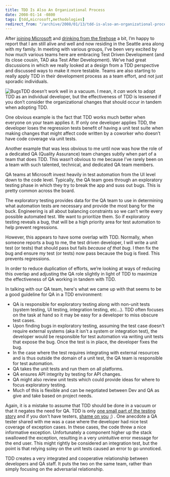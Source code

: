 ```yaml
---
title: TDD Is Also An Organizational Process
date: 2008-01-14 -0800
tags: [tdd,microsoft,methodologies]
redirect_from: "/archive/2008/01/13/tdd-is-also-an-organizational-process.aspx/"
---
```


After [joining
Microsoft](https://haacked.com/archive/2007/09/17/why-is-microsoft-removing-my-mvp-status.aspx "Why Am I Losing My MVP status?")
and [drinking from the
firehose](https://haacked.com/archive/2007/10/26/drinking-from-the-firehose.aspx "Drinking from the Firehose at Microsoft")
a bit, I’m happy to report that I am still alive and well and now
residing in the Seattle area along with my family. In meeting with
various groups, I’ve been very excited by how much various teams here
are embracing Test Driven Development (and its close cousin, TAD aka
Test After Development). We’ve had great discussions in which we really
looked at a design from a TDD perspective and discussed ways to make it
more testable. Teams are also starting to really apply TDD in their
development process as a team effort, and not just sporadic individuals.

![Bugs](https://haacked.com/images/haacked_com/WindowsLiveWriter/BugDrivenDevelopment_851F/1364145387_b8cf994488_4.jpg)TDD
doesn’t work well in a vacuum. I mean, it *can* work to adopt TDD as an
individual developer, but the effectiveness of TDD is lessened if you
don’t consider the organizational changes that should occur in tandem
when adopting TDD.

One obvious example is the fact that TDD works much better when everyone
on your team applies it. If only one developer applies TDD, the
developer loses the regression tests benefit of having a unit test suite
when making changes that might affect code written by a coworker who
doesn’t have code coverage via unit tests.

Another example that was less obvious to me until now was how the role
of a dedicated QA (Quality Assurance) team changes subtly when part of a
team that does TDD. This wasn’t obvious to me because I’ve rarely been
on a team with such talented, technical, and dedicated QA team members.

QA teams at Microsoft invest heavily in test automation from the UI
level down to the code level. Typically, the QA team goes through an
exploratory testing phase in which they try to break the app and suss
out bugs. This is pretty common across the board.

The exploratory testing provides data for the QA team to use in
determining what automation tests are necessary and provide the most
bang for the buck. Engineering is all about balancing constraints so we
can’t write every possible automated test. We want to prioritize them.
So if exploratory testing reveals a bug, that will be a high priority
area for test automation to help prevent regressions.

However, this appears to have some overlap with TDD. Normally, when
someone reports a bug to me, the test driven developer, I will write a
unit test (or tests) that should pass but fails *because of that bug*. I
then fix the bug and ensure my test (or tests) now pass because the bug
is fixed. This prevents regressions.

In order to reduce duplication of efforts, we’re looking at ways of
reducing this overlap and adjusting the QA role slightly in light of TDD
to maximize the effectiveness of QA working in tandem with TDD.

In talking with our QA team, here's what we came up with that seems to
be a good guideline for QA in a TDD environment:

-   QA is responsible for exploratory testing along with non-unit tests
    (system testing, UI testing, integration testing, etc...). TDD often
    focuses on the task at hand so it may be easy for a developer to
    miss obscure test cases.
-   Upon finding bugs in exploratory testing, assuming the test case
    doesn't require external systems (aka it isn't a system or
    integration test), the developer would be responsible for test
    automation via writing unit tests that expose the bug. Once the test
    is in place, the developer fixes the bug.
-   In the case where the test requires integrating with external
    resources and is thus outside the domain of a unit test, the QA team
    is responsible for test automation.
-   QA takes the unit tests and run them on all platforms.
-   QA ensures API integrity by testing for API changes.
-   QA might also review unit tests which could provide ideas for where
    to focus exploratory testing.
-   Much of this is flexible and can be negotiated between Dev and QA as
    give and take based on project needs.

Again, it is a mistake to assume that TDD should be done in a vacuum or
that it negates the need for QA. TDD is only [one small part of the
testing
story](https://haacked.com/archive/2005/10/18/UnitTestingLovesBetaTestingAndViceVersa.aspx "Unit Testing Loves Beta Testing")
and if you don't have testers, [shame on
you](http://www.joelonsoftware.com/articles/fog0000000067.html "Top Five (Wrong) Reason You Don't Have Testers")
;) . One anecdote a QA tester shared with me was a case where the
developer had nice test coverage of exception cases. In these cases, the
code threw a nice informative exception. Unfortunately a component
higher up the stack swallowed the exception, resulting in a very
unintuitive error message for the end user. This might rightly be
considered an integration test, but the point is that relying soley on
the unit tests caused an error to go unnoticed.

TDD creates a very integrated and cooperative relationship between
developers and QA staff. It puts the two on the same team, rather than
simply focusing on the adversarial relationship.


